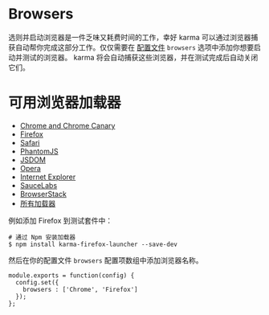 # Browsers

选则并启动浏览器是一件乏味又耗费时间的工作，幸好 karma 可以通过浏览器捕获自动帮你完成这部分工作。仅仅需要在 [配置文件](configuration_options.md) ```browsers```  选项中添加你想要启动并测试的浏览器。
karma 将会自动捕获这些浏览器，并在测试完成后自动关闭它们。

# 可用浏览器加载器

* [Chrome and Chrome Canary](https://www.npmjs.com/package/karma-chrome-launcher)
* [Firefox](https://www.npmjs.com/package/karma-firefox-launcher)
* [Safari](https://www.npmjs.com/package/karma-safari-launcher)
* [PhantomJS](https://www.npmjs.com/package/karma-phantomjs-launcher)
* [JSDOM](https://www.npmjs.com/package/karma-jsdom-launcher)
* [Opera](https://www.npmjs.com/package/karma-opera-launcher)
* [Internet Explorer](https://www.npmjs.com/package/karma-ie-launcher)
* [SauceLabs](https://www.npmjs.com/package/karma-saucelabs-launcher)
* [BrowserStack](https://www.npmjs.com/package/karma-browserstack-launcher)
* [所有加载器](https://www.npmjs.com/browse/keyword/karma-launcher)

例如添加 Firefox 到测试套件中：
```
# 通过 Npm 安装加载器
$ npm install karma-firefox-launcher --save-dev
```
然后在你的配置文件 ```browsers``` 配置项数组中添加浏览器名称。
```
module.exports = function(config) {
  config.set({
    browsers : ['Chrome', 'Firefox']
  });
};
```